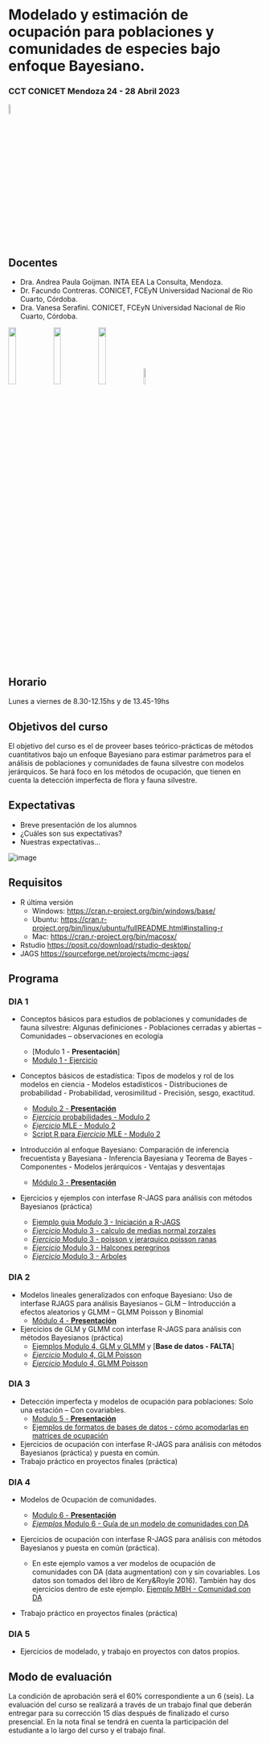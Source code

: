 # Modelado y estimación de ocupación para poblaciones y comunidades de especies bajo enfoque Bayesiano.
### CCT CONICET Mendoza 24 - 28 Abril 2023 
<img src="https://github.com/apgoijman/Curso-Ocupacion23/blob/main/varios/Imagen4.png" width=7% height=7%>


## Docentes
- Dra. Andrea Paula Goijman. INTA EEA La Consulta, Mendoza. 
- Dr. Facundo Contreras. CONICET, FCEyN Universidad Nacional de Rio Cuarto, Córdoba. 
- Dra. Vanesa Serafini. CONICET, FCEyN Universidad Nacional de Rio Cuarto, Córdoba. 

<img src="https://github.com/apgoijman/Curso-Ocupacion23/blob/main/varios/Imagen2.png" width=17% height=17%>    <img src="https://github.com/apgoijman/Curso-Ocupacion23/blob/main/varios/Imagen3.png" width=17% height=17%>   <img src="https://github.com/apgoijman/Curso-Ocupacion23/blob/main/varios/logo_giepco.png" width=17% height=17%>    <img src="https://github.com/apgoijman/Curso-Ocupacion23/blob/main/images.png" width=9% height=9%>

## Horario
Lunes a viernes de 8.30-12.15hs y de 13.45-19hs

## Objetivos del curso
El objetivo del curso es el de proveer bases teórico-prácticas de métodos cuantitativos bajo un enfoque Bayesiano para estimar parámetros para el análisis de poblaciones y comunidades de fauna silvestre con modelos jerárquicos. Se hará foco en los métodos de ocupación, que tienen en cuenta la detección imperfecta de flora y fauna silvestre.

## Expectativas
- Breve presentación de los alumnos
- ¿Cuáles son sus expectativas? 
- Nuestras expectativas...

![image](https://user-images.githubusercontent.com/124918841/222793849-89917531-59a4-4047-93ab-1148d1030d38.png)


## Requisitos
- R última versión
    - Windows: https://cran.r-project.org/bin/windows/base/
     -  Ubuntu: https://cran.r-project.org/bin/linux/ubuntu/fullREADME.html#installing-r
     - Mac: https://cran.r-project.org/bin/macosx/
- Rstudio https://posit.co/download/rstudio-desktop/
- JAGS https://sourceforge.net/projects/mcmc-jags/

## Programa

### DIA 1
- Conceptos básicos para estudios de poblaciones y comunidades de fauna silvestre: Algunas definiciones - Poblaciones cerradas y abiertas – Comunidades – observaciones en ecología
    - [Modulo 1 - **Presentación**]
    - [Modulo 1 - Ejercicio](https://github.com/apgoijman/Curso-Ocupacion23/blob/main/EjerciciosEjemplos/Modulo1-Intro/Modulo%201.R)

- Conceptos básicos de estadística: Tipos de modelos y rol de los modelos en ciencia - Modelos estadísticos - Distribuciones de probabilidad - Probabilidad,
verosimilitud - Precisión, sesgo, exactitud. 
    - [Modulo 2 - **Presentación**](https://github.com/apgoijman/Curso-Ocupacion23/files/10883613/Modulo.2_Occupacion2023.pdf)
    - [*Ejercicio* probabilidades - Modulo 2](https://github.com/apgoijman/Curso-Ocupacion23/blob/main/EjerciciosEjemplos/Modulo2-Probabilidades/Ejercicio1_Modulo2_Probabilidades.R)
    - [*Ejercicio* MLE - Modulo 2](https://github.com/apgoijman/Curso-Ocupacion23/blob/main/EjerciciosEjemplos/Modulo2-Probabilidades/Ejercicio2-Modulo2.pdf)
    - [Script R para *Ejercicio* MLE - Modulo 2](https://github.com/apgoijman/Curso-Ocupacion23/blob/main/EjerciciosEjemplos/Modulo2-Probabilidades/Ejercicio2-Modulo2-LikelihhodBinomial.R)

- Introducción al enfoque Bayesiano: Comparación de inferencia frecuentista y Bayesiana - Inferencia Bayesiana y Teorema de Bayes -Componentes - Modelos jerárquicos - Ventajas y desventajas 
     - [Módulo 3 - **Presentación**](https://github.com/apgoijman/Curso-Ocupacion23/blob/main/Modulo%203_Ocupacion2023.pdf) 
- Ejercicios y ejemplos con interfase R-JAGS para análisis con métodos Bayesianos (práctica) 
    - [Ejemplo guia Modulo 3 - Iniciación a R-JAGS](https://github.com/apgoijman/Curso-Ocupacion23/blob/main/EjerciciosEjemplos/Modulo3-Bayes/Ejemplo%20Modulo3.md)
    - [*Ejercicio* Modulo 3 - calculo de medias normal zorzales](https://github.com/apgoijman/Curso-Ocupacion23/blob/main/EjerciciosEjemplos/Modulo3-Bayes/Ejemplo1-Modulo3-Media.R)
    - [*Ejercicio* Modulo 3 - poisson y jerarquico poisson ranas](https://github.com/apgoijman/Curso-Ocupacion23/blob/main/EjerciciosEjemplos/Modulo3-Bayes/Ejemplo2-Modulo3-Jerarquico.R)
    - [*Ejercicio* Modulo 3 - Halcones peregrinos](https://github.com/apgoijman/Curso-Ocupacion23/blob/main/EjerciciosEjemplos/Modulo3-Bayes/Ejercicio1%20-%20Modulo%203.R)
    - [*Ejercicio* Modulo 3 - Arboles](https://github.com/apgoijman/Curso-Ocupacion23/blob/main/EjerciciosEjemplos/Modulo3-Bayes/Ejercicio2-Modulo%203.R)
 

### DIA 2
- Modelos lineales generalizados con enfoque Bayesiano: Uso de interfase RJAGS para análisis Bayesianos – GLM – Introducción a efectos aleatorios y GLMM – GLMM Poisson y Binomial
    - [Módulo 4 - **Presentación**](https://github.com/apgoijman/Curso-Ocupacion23/blob/main/Modulo%204_Occupacion2023.pdf)
- Ejercicios de GLM y GLMM con interfase R-JAGS para análisis con métodos Bayesianos (práctica) 
    - [Ejemplos Modulo 4, GLM y GLMM](https://github.com/apgoijman/Curso-Ocupacion23/blob/main/EjerciciosEjemplos/Modulo4-GLMGLMM/Ejemplo1_Modulo4.R) y [**Base de datos - FALTA**] 
    - [*Ejercicio* Modulo 4, GLM Poisson](https://github.com/apgoijman/Curso-Ocupacion23/blob/main/EjerciciosEjemplos/Modulo4-GLMGLMM/Ejercicio2_Modulo4_PoissonGLM.R)
    - [*Ejercicio* Modulo 4, GLMM Poisson](https://github.com/apgoijman/Curso-Ocupacion23/blob/main/EjerciciosEjemplos/Modulo4-GLMGLMM/Ejercicio1_Modulo4_PoissonGLMM.R)

### DIA 3
- Detección imperfecta y modelos de ocupación para poblaciones: Solo una estación – Con covariables.
    - [Modulo 5 - **Presentación**](https://github.com/apgoijman/Curso-Ocupacion23/files/11214935/Modulo.5_Occupacion2023.pdf)
    - [Ejemplos de formatos de bases de datos - cómo acomodarlas en matrices de ocupación](https://github.com/apgoijman/Curso-Ocupacion23/files/10824363/Formatos.de.bases.de.datos.pdf)
- Ejercicios de ocupación con interfase R-JAGS para análisis con métodos Bayesianos (práctica) y puesta en común.
- Trabajo práctico en proyectos finales (práctica)



### DIA 4
- Modelos de Ocupación de comunidades.
    - [Modulo 6 - **Presentación**](https://github.com/apgoijman/Curso-Ocupacion23/files/11254905/Modulo.6_Occupacion2023.pdf)
    - [*Ejemplos* Modulo 6 - Guía de un modelo de comunidades con DA](https://github.com/apgoijman/Curso-Ocupacion23/blob/main/EjerciciosEjemplos/Modulo6-OcupacionComunidad/Ejemplo%20Modulo%206.md)
    
- Ejercicios de ocupación con interfase R-JAGS para análisis con métodos Bayesianos y puesta en común (práctica).
    - En este ejemplo vamos a ver modelos de ocupación de comunidades con DA (data augmentation) con y sin covariables. Los datos son tomados del libro de Kery&Royle 2016). También hay dos ejercicios dentro de este ejemplo. [Ejemplo MBH - Comunidad con DA](https://github.com/apgoijman/Curso-Ocupacion23/blob/main/EjerciciosEjemplos/Modulo6-OcupacionComunidad/Modulo%206%20-%20Comunidad%20I%20-%20MHB%20Bird%20survey.R)
- Trabajo práctico en proyectos finales (práctica)

### DIA 5
- Ejercicios de modelado, y trabajo en proyectos con datos propios.


## Modo de evaluación
La condición de aprobación será el 60% correspondiente a un 6 (seis). La evaluación del curso se realizará a través de un trabajo final que deberán entregar para su corrección 15 días después de finalizado el curso presencial. En la nota final se tendrá en cuenta la participación del estudiante a lo largo del curso y el trabajo final.

